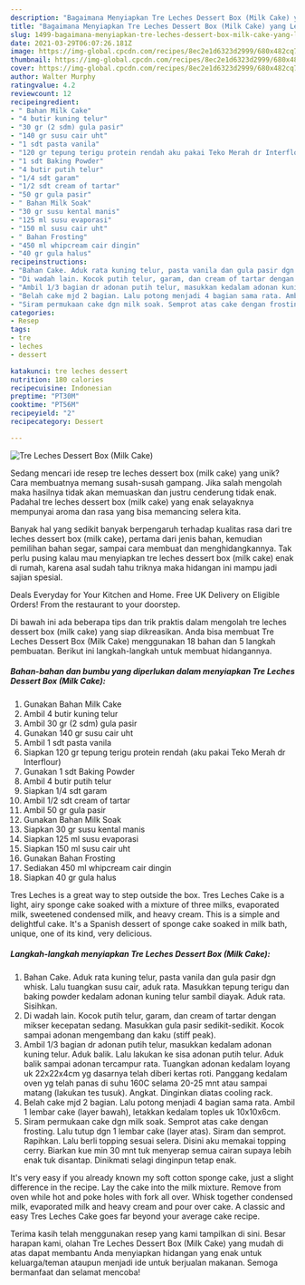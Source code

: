 ```yaml
---
description: "Bagaimana Menyiapkan Tre Leches Dessert Box (Milk Cake) yang Lezat Sekali"
title: "Bagaimana Menyiapkan Tre Leches Dessert Box (Milk Cake) yang Lezat Sekali"
slug: 1499-bagaimana-menyiapkan-tre-leches-dessert-box-milk-cake-yang-lezat-sekali
date: 2021-03-29T06:07:26.181Z
image: https://img-global.cpcdn.com/recipes/8ec2e1d6323d2999/680x482cq70/tre-leches-dessert-box-milk-cake-foto-resep-utama.jpg
thumbnail: https://img-global.cpcdn.com/recipes/8ec2e1d6323d2999/680x482cq70/tre-leches-dessert-box-milk-cake-foto-resep-utama.jpg
cover: https://img-global.cpcdn.com/recipes/8ec2e1d6323d2999/680x482cq70/tre-leches-dessert-box-milk-cake-foto-resep-utama.jpg
author: Walter Murphy
ratingvalue: 4.2
reviewcount: 12
recipeingredient:
- " Bahan Milk Cake"
- "4 butir kuning telur"
- "30 gr (2 sdm) gula pasir"
- "140 gr susu cair uht"
- "1 sdt pasta vanila"
- "120 gr tepung terigu protein rendah aku pakai Teko Merah dr Interflour"
- "1 sdt Baking Powder"
- "4 butir putih telur"
- "1/4 sdt garam"
- "1/2 sdt cream of tartar"
- "50 gr gula pasir"
- " Bahan Milk Soak"
- "30 gr susu kental manis"
- "125 ml susu evaporasi"
- "150 ml susu cair uht"
- " Bahan Frosting"
- "450 ml whipcream cair dingin"
- "40 gr gula halus"
recipeinstructions:
- "Bahan Cake. Aduk rata kuning telur, pasta vanila dan gula pasir dgn whisk. Lalu tuangkan susu cair, aduk rata. Masukkan tepung terigu dan baking powder kedalam adonan kuning telur sambil diayak. Aduk rata. Sisihkan."
- "Di wadah lain. Kocok putih telur, garam, dan cream of tartar dengan mikser kecepatan sedang. Masukkan gula pasir sedikit-sedikit. Kocok sampai adonan mengembang dan kaku (stiff peak)."
- "Ambil 1/3 bagian dr adonan putih telur, masukkan kedalam adonan kuning telur. Aduk balik. Lalu lakukan ke sisa adonan putih telur. Aduk balik sampai adonan tercampur rata. Tuangkan adonan kedalam loyang uk 22x22x4cm yg dasarnya telah diberi kertas roti. Panggang kedalam oven yg telah panas di suhu 160C selama 20-25 mnt atau sampai matang (lakukan tes tusuk). Angkat. Dinginkan diatas cooling rack."
- "Belah cake mjd 2 bagian. Lalu potong menjadi 4 bagian sama rata. Ambil 1 lembar cake (layer bawah), letakkan kedalam toples uk 10x10x6cm."
- "Siram permukaan cake dgn milk soak. Semprot atas cake dengan frosting. Lalu tutup dgn 1 lembar cake (layer atas). Siram dan semprot. Rapihkan. Lalu berli topping sesuai selera. Disini aku memakai topping cerry. Biarkan kue min 30 mnt tuk menyerap semua cairan supaya lebih enak tuk disantap. Dinikmati selagi dinginpun tetap enak."
categories:
- Resep
tags:
- tre
- leches
- dessert

katakunci: tre leches dessert 
nutrition: 180 calories
recipecuisine: Indonesian
preptime: "PT30M"
cooktime: "PT56M"
recipeyield: "2"
recipecategory: Dessert

---
```



![Tre Leches Dessert Box (Milk Cake)](https://img-global.cpcdn.com/recipes/8ec2e1d6323d2999/680x482cq70/tre-leches-dessert-box-milk-cake-foto-resep-utama.jpg)

Sedang mencari ide resep tre leches dessert box (milk cake) yang unik? Cara membuatnya memang susah-susah gampang. Jika salah mengolah maka hasilnya tidak akan memuaskan dan justru cenderung tidak enak. Padahal tre leches dessert box (milk cake) yang enak selayaknya mempunyai aroma dan rasa yang bisa memancing selera kita.

Banyak hal yang sedikit banyak berpengaruh terhadap kualitas rasa dari tre leches dessert box (milk cake), pertama dari jenis bahan, kemudian pemilihan bahan segar, sampai cara membuat dan menghidangkannya. Tak perlu pusing kalau mau menyiapkan tre leches dessert box (milk cake) enak di rumah, karena asal sudah tahu triknya maka hidangan ini mampu jadi sajian spesial.

Deals Everyday for Your Kitchen and Home. Free UK Delivery on Eligible Orders! From the restaurant to your doorstep.


Di bawah ini ada beberapa tips dan trik praktis dalam mengolah tre leches dessert box (milk cake) yang siap dikreasikan. Anda bisa membuat Tre Leches Dessert Box (Milk Cake) menggunakan 18 bahan dan 5 langkah pembuatan. Berikut ini langkah-langkah untuk membuat hidangannya.

<!--inarticleads1-->

##### Bahan-bahan dan bumbu yang diperlukan dalam menyiapkan Tre Leches Dessert Box (Milk Cake):

1. Gunakan  Bahan Milk Cake
1. Ambil 4 butir kuning telur
1. Ambil 30 gr (2 sdm) gula pasir
1. Gunakan 140 gr susu cair uht
1. Ambil 1 sdt pasta vanila
1. Siapkan 120 gr tepung terigu protein rendah (aku pakai Teko Merah dr Interflour)
1. Gunakan 1 sdt Baking Powder
1. Ambil 4 butir putih telur
1. Siapkan 1/4 sdt garam
1. Ambil 1/2 sdt cream of tartar
1. Ambil 50 gr gula pasir
1. Gunakan  Bahan Milk Soak
1. Siapkan 30 gr susu kental manis
1. Siapkan 125 ml susu evaporasi
1. Siapkan 150 ml susu cair uht
1. Gunakan  Bahan Frosting
1. Sediakan 450 ml whipcream cair dingin
1. Siapkan 40 gr gula halus


Tres Leches is a great way to step outside the box. Tres Leches Cake is a light, airy sponge cake soaked with a mixture of three milks, evaporated milk, sweetened condensed milk, and heavy cream. This is a simple and delightful cake. It&#39;s a Spanish dessert of sponge cake soaked in milk bath, unique, one of its kind, very delicious. 

<!--inarticleads2-->

##### Langkah-langkah menyiapkan Tre Leches Dessert Box (Milk Cake):

1. Bahan Cake. Aduk rata kuning telur, pasta vanila dan gula pasir dgn whisk. Lalu tuangkan susu cair, aduk rata. Masukkan tepung terigu dan baking powder kedalam adonan kuning telur sambil diayak. Aduk rata. Sisihkan.
1. Di wadah lain. Kocok putih telur, garam, dan cream of tartar dengan mikser kecepatan sedang. Masukkan gula pasir sedikit-sedikit. Kocok sampai adonan mengembang dan kaku (stiff peak).
1. Ambil 1/3 bagian dr adonan putih telur, masukkan kedalam adonan kuning telur. Aduk balik. Lalu lakukan ke sisa adonan putih telur. Aduk balik sampai adonan tercampur rata. Tuangkan adonan kedalam loyang uk 22x22x4cm yg dasarnya telah diberi kertas roti. Panggang kedalam oven yg telah panas di suhu 160C selama 20-25 mnt atau sampai matang (lakukan tes tusuk). Angkat. Dinginkan diatas cooling rack.
1. Belah cake mjd 2 bagian. Lalu potong menjadi 4 bagian sama rata. Ambil 1 lembar cake (layer bawah), letakkan kedalam toples uk 10x10x6cm.
1. Siram permukaan cake dgn milk soak. Semprot atas cake dengan frosting. Lalu tutup dgn 1 lembar cake (layer atas). Siram dan semprot. Rapihkan. Lalu berli topping sesuai selera. Disini aku memakai topping cerry. Biarkan kue min 30 mnt tuk menyerap semua cairan supaya lebih enak tuk disantap. Dinikmati selagi dinginpun tetap enak.


It&#39;s very easy if you already known my soft cotton sponge cake, just a slight difference in the recipe. Lay the cake into the milk mixture. Remove from oven while hot and poke holes with fork all over. Whisk together condensed milk, evaporated milk and heavy cream and pour over cake. A classic and easy Tres Leches Cake goes far beyond your average cake recipe. 

Terima kasih telah menggunakan resep yang kami tampilkan di sini. Besar harapan kami, olahan Tre Leches Dessert Box (Milk Cake) yang mudah di atas dapat membantu Anda menyiapkan hidangan yang enak untuk keluarga/teman ataupun menjadi ide untuk berjualan makanan. Semoga bermanfaat dan selamat mencoba!
